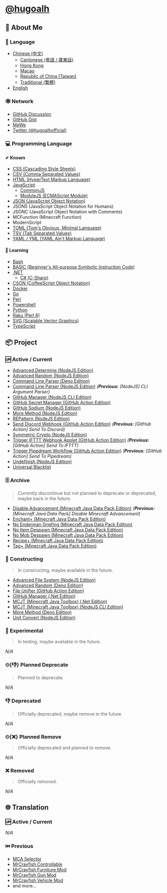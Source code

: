 # [@hugoalh](https://github.com/hugoalh)

## 👤 About Me

### 💬 Language

- [Chinese (中文)](https://en.wikipedia.org/wiki/Chinese_language)
  - [Cantonese (粵語 / 廣東話)](https://en.wikipedia.org/wiki/Cantonese)
  - [Hong Kong](https://en.wikipedia.org/wiki/Hong_Kong)
  - [Macao](https://en.wikipedia.org/wiki/Macau)
  - [Republic of China (Taiwan)](https://en.wikipedia.org/wiki/Taiwan)
  - [Traditional (繁體)](https://en.wikipedia.org/wiki/Traditional_Chinese_characters)
- [English](https://en.wikipedia.org/wiki/English_language)

### 🕸 Network

- [GitHub Discussion](https://github.com/hugoalh/hugoalh/discussions)
- [GitHub Gist](https://gist.github.com/hugoalh)
- [MeWe](https://mewe.com/i/hugoalh)
- [Twitter (@hugoalhofficial)](https://twitter.com/hugoalhofficial)

### 💻 Programming Language

#### ✔ Known

- [CSS (Cascading Style Sheets)](https://en.wikipedia.org/wiki/CSS)
- [CSV (Comma Separated Values)](https://en.wikipedia.org/wiki/Comma-separated_values)
- [HTML (HyperText Markup Language)](https://en.wikipedia.org/wiki/HTML)
- [JavaScript](https://en.wikipedia.org/wiki/JavaScript)
  - [CommonJS](https://en.wikipedia.org/wiki/CommonJS)
  - [ModuleJS (ECMAScript Module)](https://en.wikipedia.org/wiki/ECMAScript#6th_Edition_%E2%80%93_ECMAScript_2015)
- [JSON (JavaScript Object Notation)](https://en.wikipedia.org/wiki/JSON)
- JSON5 (JavaScript Object Notation for Humans)
- JSONC (JavaScript Object Notation with Comments)
- MCFunction (Minecraft Function)
- ModernScript
- [TOML (Tom's Obvious, Minimal Language)](https://en.wikipedia.org/wiki/TOML)
- [TSV (Tab Separated Values)](https://en.wikipedia.org/wiki/Tab-separated_values)
- [YAML / YML (YAML Ain't Markup Language)](https://en.wikipedia.org/wiki/YAML)

#### 📖 Learning

- [Bash](https://en.wikipedia.org/wiki/Bash_(Unix_shell))
- [BASIC (Beginner's All-purpose Symbolic Instruction Code)](https://en.wikipedia.org/wiki/BASIC)
- [.NET](https://en.wikipedia.org/wiki/.NET)
  - [C# (C-Sharp)](https://en.wikipedia.org/wiki/C_Sharp_(programming_language))
- [CSON (CoffeeScript Object Notation)](https://en.wikipedia.org/wiki/CoffeeScript)
- [Docker](https://en.wikipedia.org/wiki/Docker_(software))
- [Go](https://en.wikipedia.org/wiki/Go_(programming_language))
- [Perl](https://en.wikipedia.org/wiki/Perl)
- [Powershell](https://en.wikipedia.org/wiki/PowerShell)
- [Python](https://en.wikipedia.org/wiki/Python_(programming_language))
- [Raku (Perl 6)](https://en.wikipedia.org/wiki/Raku_(programming_language))
- [SVG (Scalable Vector Graphics)](https://en.wikipedia.org/wiki/Scalable_Vector_Graphics)
- [TypeScript](https://en.wikipedia.org/wiki/TypeScript)

## 📦 Project

### 🆙 Active / Current

- [Advanced Determine (NodeJS Edition)](https://github.com/hugoalh-studio/advanced-determine-nodejs)
- [Advanced Random (NodeJS Edition)](https://github.com/hugoalh-studio/advanced-random-nodejs)
- [Command Line Parser (Deno Edition)](https://github.com/hugoalh-studio/command-line-parser-deno)
- [Command Line Parser (NodeJS Edition)](https://github.com/hugoalh-studio/command-line-parser-nodejs) *(**Previous:** [NodeJS] CLI Argument Parser)*
- [GitHub Manager (NodeJS CLI Edition)](https://github.com/hugoalh-studio/github-manager-nodejscli)
- [GitHub Secret Manager (GitHub Action Edition)](https://github.com/hugoalh/github-secret-manager-ghaction)
- [GitHub Sodium (NodeJS Edition)](https://github.com/hugoalh-studio/github-sodium-nodejs)
- [More Method (NodeJS Edition)](https://github.com/hugoalh-studio/more-method-nodejs)
- [REPattern (NodeJS Edition)](https://github.com/hugoalh-studio/repattern-nodejs)
- [Send Discord Webhook (GitHub Action Edition)](https://github.com/hugoalh/send-discord-webhook-ghaction) *(**Previous:** [GitHub Action] Send To Discord)*
- [Symmetric Crypto (NodeJS Edition)](https://github.com/hugoalh-studio/symmetric-crypto-nodejs)
- [Trigger IFTTT Webhook Applet (GitHub Action Edition)](https://github.com/hugoalh/trigger-ifttt-webhook-applet-ghaction) *(**Previous:** [GitHub Action] Send To IFTTT)*
- [Trigger Pipedream Workflow (GitHub Action Edition)](https://github.com/hugoalh/trigger-pipedream-workflow-ghaction) *(**Previous:** [GitHub Action] Send To Pipedream)*
- [Undefinish (NodeJS Edition)](https://github.com/hugoalh-studio/undefinish-nodejs)
- [Universal Blacklist](https://github.com/hugoalh-studio/universal-blacklist)

### 🗄 Archive

> Currently discontinue but not planned to deprecate or deprecated, maybe back in the future.

- [Disable Advancement (Minecraft Java Data Pack Edition)](https://github.com/hugoalh-studio/disable-advancement-mcjdp) *(**Previous:** [Minecraft Java Data Pack] Disable Minecraft Advancement)*
- [Enchant+ (Minecraft Java Data Pack Edition)](https://github.com/hugoalh-studio/enchant-plus-mcjdp)
- [No Enderman Griefing (Minecraft Java Data Pack Edition)](https://github.com/hugoalh-studio/no-enderman-griefing-mcjdp)
- [No Item Despawn (Minecraft Java Data Pack Edition)](https://github.com/hugoalh-studio/no-item-despawn-mcjdp)
- [No Mob Despawn (Minecraft Java Data Pack Edition)](https://github.com/hugoalh-studio/no-mob-despawn-mcjdp)
- [Recipe+ (Minecraft Java Data Pack Edition)](https://github.com/hugoalh-studio/recipe-plus-mcjdp)
- [Tag+ (Minecraft Java Data Pack Edition)](https://github.com/hugoalh-studio/tag-plus-mcjdp)

### 🚧 Constructing

> In constructing, maybe available in the future.

- [Advanced File System (NodeJS Edition)](https://github.com/hugoalh-studio/advanced-file-system-nodejs)
- [Advanced Random (Deno Edition)](https://github.com/hugoalh-studio/advanced-random-deno)
- [File Unifier (GitHub Action Edition)](https://github.com/hugoalh/file-unifier-ghaction)
- [GitHub Manager (.Net Edition)](https://github.com/hugoalh-studio/github-manager-dotnet)
- [MCJT (Minecraft Java Toolbox) (.Net Edition)](https://github.com/hugoalh-studio/minecraft-java-toolbox-dotnet)
- [MCJT (Minecraft Java Toolbox) (NodeJS CLI Edition)](https://github.com/hugoalh-studio/minecraft-java-toolbox-nodejscli)
- [More Method (Deno Edition)](https://github.com/hugoalh-studio/more-method-deno)
- [Unit Convert (NodeJS Edition)](https://github.com/hugoalh-studio/unit-convert-nodejs)

### 🧪 Experimental

> In testing, maybe available in the future.

*N/A*

### ⏲{👎} Planned Deprecate

> Planned to deprecate.

*N/A*

### 👎 Deprecated

> Officially deprecated, maybe remove in the future.

*N/A*

### ⏲{❌} Planned Remove

> Officially deprecated and planned to remove.

*N/A*

### ❌ Removed

> Officially removed.

*N/A*

## 🌐 Translation

### 🆙 Active / Current

*N/A*

### ⏮️ Previous

- [MCA Selector](https://github.com/Querz/mcaselector)
- [MrCrayfish Controllable](https://github.com/MrCrayfish/Controllable)
- [MrCrayfish Furniture Mod](https://github.com/MrCrayfish/MrCrayfishFurnitureMod)
- [MrCrayfish Gun Mod](https://github.com/MrCrayfish/MrCrayfishGunMod)
- [MrCrayfish Vehicle Mod](https://github.com/MrCrayfish/MrCrayfishVehicleMod)
- and more...
